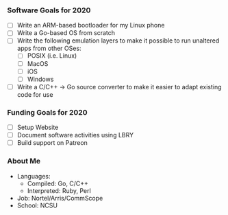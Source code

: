 ### Software Goals for 2020

- [ ] Write an ARM-based bootloader for my Linux phone
- [ ] Write a Go-based OS from scratch
- [ ] Write the following emulation layers to make it possible to run unaltered apps from other OSes:
  - [ ] POSIX (i.e. Linux)
  - [ ] MacOS
  - [ ] iOS
  - [ ] Windows
- [ ] Write a C/C++ &rarr; Go source converter to make it easier to adapt existing code for use

### Funding Goals for 2020

- [ ] Setup Website
- [ ] Document software activities using LBRY
- [ ] Build support on Patreon

### About Me

- Languages:
  - Compiled: Go, C/C++
  - Interpreted: Ruby, Perl
- Job: Nortel/Arris/CommScope
- School: NCSU
